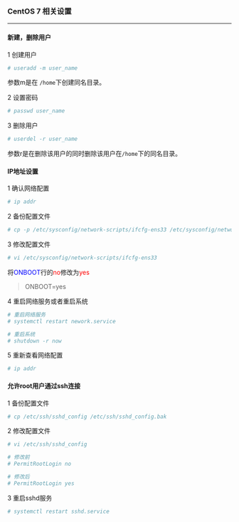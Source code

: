 ### CentOS 7 相关设置
***

#### 新建，删除用户

1 创建用户
``` sh
# useradd -m user_name
```
参数m是在 `/home`下创建同名目录。

2 设置密码
``` sh
# passwd user_name
```

3 删除用户
``` sh
# userdel -r user_name
```
参数r是在删除该用户的同时删除该用户在`/home`下的同名目录。

#### IP地址设置

1 确认网络配置
``` sh
# ip addr
```

2 备份配置文件
``` sh
# cp -p /etc/sysconfig/network-scripts/ifcfg-ens33 /etc/sysconfig/network-scripts/ifcfg-ens33.bak
```

3 修改配置文件
``` sh
# vi /etc/sysconfig/network-scripts/ifcfg-ens33
```
将<font color="blue">ONBOOT</font>行的<font color="red">no</font>修改为<font color="red">yes</font>
> ONBOOT=yes

4 重启网络服务或者重启系统
``` sh
# 重启网络服务
# systemctl restart nework.service
```

``` sh
# 重启系统
# shutdown -r now
```

5 重新查看网络配置
``` sh
# ip addr
```

#### 允许root用户通过ssh连接

1 备份配置文件
``` sh
# cp /etc/ssh/sshd_config /etc/ssh/sshd_config.bak
```

2 修改配置文件
``` sh
# vi /etc/ssh/sshd_config

# 修改前
# PermitRootLogin no

# 修改后
# PermitRootLogin yes
```

3 重启sshd服务
``` sh
# systemctl restart sshd.service
```


